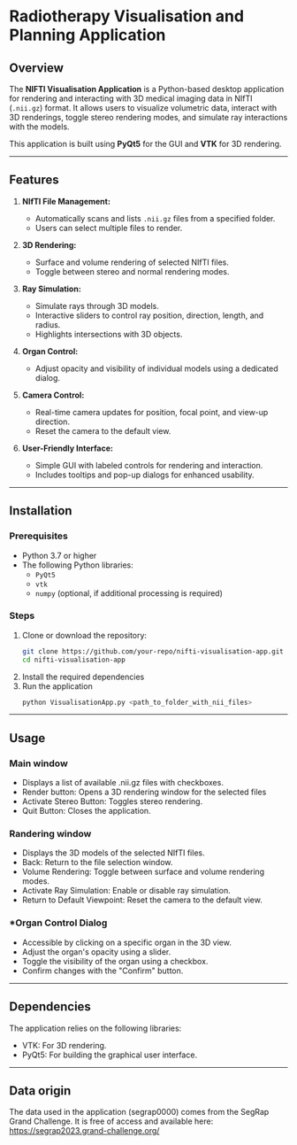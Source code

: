 # **Radiotherapy Visualisation and Planning Application**

## **Overview**
The **NIFTI Visualisation Application** is a Python-based desktop application for rendering and interacting with 3D medical imaging data in NIfTI (`.nii.gz`) format. It allows users to visualize volumetric data, interact with 3D renderings, toggle stereo rendering modes, and simulate ray interactions with the models.

This application is built using **PyQt5** for the GUI and **VTK** for 3D rendering.

---

## **Features**

1. **NIfTI File Management:**
   - Automatically scans and lists `.nii.gz` files from a specified folder.
   - Users can select multiple files to render.

2. **3D Rendering:**
   - Surface and volume rendering of selected NIfTI files.
   - Toggle between stereo and normal rendering modes.

3. **Ray Simulation:**
   - Simulate rays through 3D models.
   - Interactive sliders to control ray position, direction, length, and radius.
   - Highlights intersections with 3D objects.

4. **Organ Control:**
   - Adjust opacity and visibility of individual models using a dedicated dialog.

5. **Camera Control:**
   - Real-time camera updates for position, focal point, and view-up direction.
   - Reset the camera to the default view.

6. **User-Friendly Interface:**
   - Simple GUI with labeled controls for rendering and interaction.
   - Includes tooltips and pop-up dialogs for enhanced usability.

---

## **Installation**

### **Prerequisites**
- Python 3.7 or higher
- The following Python libraries:
  - `PyQt5`
  - `vtk`
  - `numpy` (optional, if additional processing is required)

### **Steps**
1. Clone or download the repository:
   ```bash
   git clone https://github.com/your-repo/nifti-visualisation-app.git
   cd nifti-visualisation-app
2. Install the required dependencies
3. Run the application
   ```bash
   python VisualisationApp.py <path_to_folder_with_nii_files>


---

## **Usage**

### **Main window**
- Displays a list of available .nii.gz files with checkboxes.
- Render button: Opens a 3D rendering window for the selected files
- Activate Stereo Button: Toggles stereo rendering.
- Quit Button: Closes the application.

### **Randering window**
- Displays the 3D models of the selected NIfTI files.
- Back: Return to the file selection window.
- Volume Rendering: Toggle between surface and volume rendering modes.
- Activate Ray Simulation: Enable or disable ray simulation.
- Return to Default Viewpoint: Reset the camera to the default view.

### ***Organ Control Dialog**
- Accessible by clicking on a specific organ in the 3D view.
- Adjust the organ's opacity using a slider.
- Toggle the visibility of the organ using a checkbox.
- Confirm changes with the "Confirm" button.



---

## **Dependencies**
The application relies on the following libraries:
- VTK: For 3D rendering.
- PyQt5: For building the graphical user interface.

---

## **Data origin**
The data used in the application (segrap0000) comes from the SegRap Grand Challenge. It is free of access and available here: https://segrap2023.grand-challenge.org/
